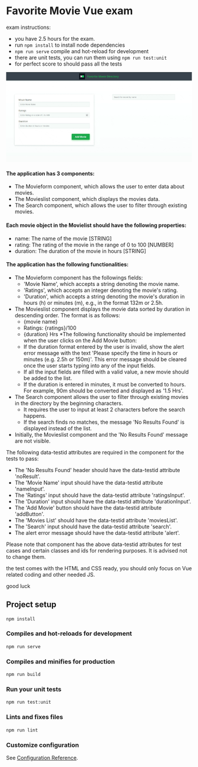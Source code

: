 # Favorite Movie Vue exam

exam instructions:
- you have 2.5 hours for the exam.
- run `npm install` to install node dependencies
- `npm run serve` compile and hot-reload for development
- there are unit tests, you can run them using `npm run test:unit`
- for perfect score to should pass all the tests

![Alt text](screen.png?raw=true "Screenshot")

#### The application has 3 components:

* The Movieform component, which allows the user to enter data about movies.
* The Movieslist component, which displays the movies data.
* The Search component, which allows the user to filter through existing movies.
 

#### Each movie object in the Movielist should have the following properties:

* name: The name of the movie [STRING]
* rating: The rating of the movie in the range of 0 to 100 [NUMBER]
* duration: The duration of the movie in hours [STRING]
 

#### The application has the following functionalities:

* The Movieform component has the followings fields:
  * 'Movie Name', which accepts a string denoting the movie name.
  * 'Ratings', which accepts an integer denoting the movie's rating.
  * 'Duration', which accepts a string denoting the movie's duration in hours (h) or minutes (m), e.g., in the format 132m or 2.5h.
* The Movieslist component displays the movie data sorted by duration in descending order. The format is as follows:
  * {movie name}
  * Ratings: {ratings}/100
  * {duration} Hrs
*The following functionality should be implemented when the user clicks on the Add Movie button:
  * If the duration format entered by the user is invalid, show the alert error message with the text 'Please specify the time in hours or minutes (e.g. 2.5h or 150m)'. This error message should be cleared once the user starts typing into any of the input fields.
  * If all the input fields are filled with a valid value, a new movie should be added to the list.
  * If the duration is entered in minutes, it must be converted to hours. For example, 90m should be converted and displayed as '1.5 Hrs'.
* The Search component allows the user to filter through existing movies in the directory by the beginning characters.
  * It requires the user to input at least 2 characters before the search happens.
  * If the search finds no matches, the message 'No Results Found' is displayed instead of the list.
* Initially, the Movieslist component and the 'No Results Found' message are not visible.
 

The following data-testid attributes are required in the component for the tests to pass:

* The 'No Results Found' header should have the data-testid attribute 'noResult'.
* The 'Movie Name' input should have the data-testid attribute 'nameInput'.
* The 'Ratings' input should have the data-testid attribute 'ratingsInput'.
* The 'Duration' input should have the data-testid attribute 'durationInput'.
* The 'Add Movie' button should have the data-testid attribute 'addButton'.
* The 'Movies List' should have the data-testid attribute 'moviesList'.
* The 'Search' input should have the data-testid attribute 'search'.
* The alert error message should have the data-testid attribute 'alert'.
 

Please note that component has the above data-testid attributes for test cases and certain classes and ids for rendering purposes. It is advised not to change them.


the test comes with the HTML and CSS ready,
you should only focus on Vue related coding and other needed JS.

good luck


## Project setup
```
npm install
```

### Compiles and hot-reloads for development
```
npm run serve
```

### Compiles and minifies for production
```
npm run build
```

### Run your unit tests
```
npm run test:unit
```

### Lints and fixes files
```
npm run lint
```

### Customize configuration
See [Configuration Reference](https://cli.vuejs.org/config/).
